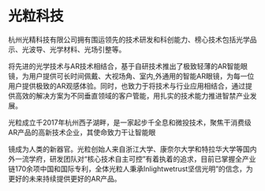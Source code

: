 # 

# 光粒科技

杭州光精科技有限公司拥有围运领先的技术研发和科创能力、榜心技术包括光学品示、光波导、光学材料、光场引整等。

将先进的光学技术与AR技术相结合，基于自研技术推出了极致轻薄的AR智能眼镜，为用户提供可长时间佩戴、大视场角、室内,外通用的智能AR眼镜，为每一位用户提供极致的AR观感体验。同时，也致力于将技术与行业应用相结合，通过提供高效的解决方案为不同垂直领域的客户管能，用扎实的技术能力推进智禁产业发展。

光粒成立千2017年杭州西子湖畔，是一家起步千全息和微投技术，聚焦干消费级AR产品的高新技术企业，其使命致力干让智能眼

镜成为人类的新器官。光粒创始人来自浙江大学、康奈尔大学和特拉华大学等国内外一流学府，研发团队对“核心技术自主可控”有着执着的追求，目前已掌握全产业链170余项中国和国际专利，全体光粒人秉承Inlightwetrust坚信光明”的信念，为更好的未来持续提供更好的AR产品。

